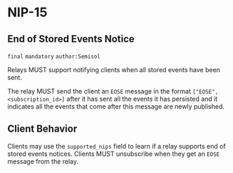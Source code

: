 NIP-15
======

End of Stored Events Notice
---------------------------

`final` `mandatory` `author:Semisol`

Relays MUST support notifying clients when all stored events have been sent.

The relay MUST send the client an `EOSE` message in the format `["EOSE", <subscription_id>]` after it has sent all the events it has persisted and it indicates all the events that come after this message are newly published.

Client Behavior
---------------

Clients may use the `supported_nips` field to learn if a relay supports end of stored events notices.
Clients MUST unsubscribe when they get an `EOSE` message from the relay.
